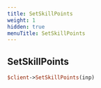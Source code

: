 ```yaml
---
title: SetSkillPoints
weight: 1
hidden: true
menuTitle: SetSkillPoints
---
```

## SetSkillPoints
```perl
$client->SetSkillPoints(inp)
```